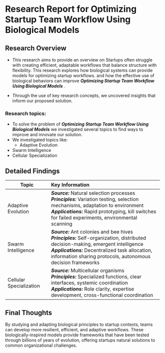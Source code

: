 
# Research Report for Optimizing Startup Team Workflow Using Biological Models

## Research Overview
- This research aims to provide an overview on Startups often struggle with creating efficient, adaptable workflows that balance structure with flexibility. This research explores how biological systems can provide models for optimizing startup workflows. and how the effective use of biological behaviors can improve ***Optimizing Startup Team Workflow Using Biological Models*** .

- Through the use of key research concepts, we uncovered insights that inform our proposed solution.

### Research topics:
- To solve the problem of ***Optimizing Startup Team Workflow Using Biological Models*** we investigated several topics to find ways to improve and innovate our solution.
- We investigated topics like:
    - Adaptive Evolution
- Swarm Intelligence
- Cellular Specialization

## Detailed Findings

| Topic  | Key Information |
| ------------- |:-------------|
| Adaptive Evolution | ***Source:*** Natural selection processes <br>***Principles:*** Variation testing, selection mechanisms, adaptation to environment <br>***Applications:*** Rapid prototyping, kill switches for failed experiments, environmental scanning  |
| Swarm Intelligence | ***Source:*** Ant colonies and bee hives <br>***Principles:*** Self-organization, distributed decision-making, emergent intelligence <br>***Applications:*** Decentralized task allocation, information sharing protocols, autonomous decision frameworks  |
| Cellular Specialization | ***Source:*** Multicellular organisms <br>***Principles:*** Specialized functions, clear interfaces, systemic coordination <br>***Applications:*** Role clarity, expertise development, cross-functional coordination  |

## Final Thoughts
By studying and adapting biological principles to startup contexts, teams can develop more resilient, efficient, and adaptive workflows. These biologically-inspired models provide frameworks that have been tested through billions of years of evolution, offering startups natural solutions to common organizational challenges.
